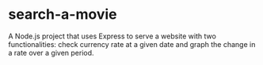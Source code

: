 # search-a-movie
A Node.js project that uses Express to serve a website with two functionalities: check currency rate at a given date and graph the change in a rate over a given period.
